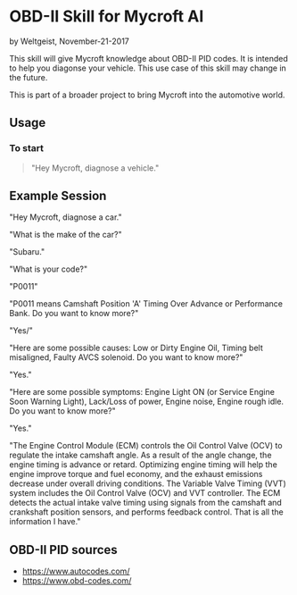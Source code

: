 # OBD-II Skill for Mycroft AI
by Weltgeist, November-21-2017

This skill will give Mycroft knowledge about OBD-II PID codes. It is intended to help you diagonse your vehicle. This use case of this skill may change in the future.

This is part of a broader project to bring Mycroft into the automotive world.

## Usage

### To start
> "Hey Mycroft, diagnose a vehicle."

## Example Session
"Hey Mycroft, diagnose a car."

"What is the make of the car?"

"Subaru."

"What is your code?"

"P0011"

"P0011 means Camshaft Position 'A' Timing Over Advance or Performance Bank. Do you want to know more?"

"Yes/"

"Here are some possible causes: Low or Dirty Engine Oil, Timing belt misaligned, Faulty AVCS solenoid. Do you want to know more?"

"Yes."

"Here are some possible symptoms: Engine Light ON (or Service Engine Soon Warning Light), Lack/Loss of power, Engine noise, Engine rough idle. Do you want to know more?"

"Yes."

"The Engine Control Module (ECM) controls the Oil Control Valve (OCV) to regulate the intake camshaft angle. As a result of the angle change, the engine timing is advance or retard. Optimizing engine timing will help the engine improve torque and fuel economy, and the exhaust emissions decrease under overall driving conditions. The Variable Valve Timing (VVT) system includes the Oil Control Valve (OCV) and VVT controller. The ECM detects the actual intake valve timing using signals from the camshaft and crankshaft position sensors, and performs feedback control. That is all the information I have."


## OBD-II PID sources
- https://www.autocodes.com/
- https://www.obd-codes.com/

